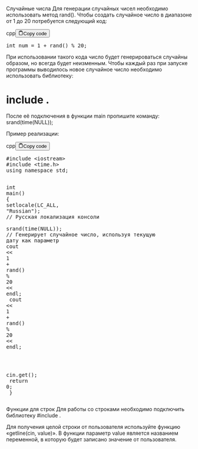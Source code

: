 <p>Случайные числа
Для генерации случайных чисел необходимо использовать метод rand(). Чтобы создать случайное число в диапазоне от 1 до 20 потребуется следующий код:</p>
<div class="code-element">
    <div class="lang-line">cpp<button class="copy-button"><svg stroke="currentColor" fill="none" stroke-width="2" viewBox="0 0 24 24" stroke-linecap="round" stroke-linejoin="round" class="h-4 w-4" height="1em" width="1em" xmlns="http://www.w3.org/2000/svg">
    <path d="M16 4h2a2 2 0 0 1 2 2v14a2 2 0 0 1-2 2H6a2 2 0 0 1-2-2V6a2 2 0 0 1 2-2h2"></path><rect x="8" y="2" width="8" height="4" rx="1" ry="1"></rect></svg>Copy code</button>
    </div>
    <div class="code"><div class="highlight"><pre><span></span><span class="kt">int</span><span class="w"> </span><span class="n">num</span><span class="w"> </span><span class="o">=</span><span class="w"> </span><span class="mi">1</span><span class="w"> </span><span class="o">+</span><span class="w"> </span><span class="n">rand</span><span class="p">()</span><span class="w"> </span><span class="o">%</span><span class="w"> </span><span class="mi">20</span><span class="p">;</span>
</pre></div></div>
</div>

<p>При использовании такого кода число будет генерироваться случайны образом, но всегда будет неизменным. 
Чтобы каждый раз при запуске программы выводилось новое случайное число необходимо использовать библиотеку: </p>
<h1>include <time.h>.</h1>
<p>После её подключения в функции main пропишите команду: srand(time(NULL));</p>
<p>Пример реализации:</p>
<div class="code-element">
    <div class="lang-line">cpp<button class="copy-button"><svg stroke="currentColor" fill="none" stroke-width="2" viewBox="0 0 24 24" stroke-linecap="round" stroke-linejoin="round" class="h-4 w-4" height="1em" width="1em" xmlns="http://www.w3.org/2000/svg">
    <path d="M16 4h2a2 2 0 0 1 2 2v14a2 2 0 0 1-2 2H6a2 2 0 0 1-2-2V6a2 2 0 0 1 2-2h2"></path><rect x="8" y="2" width="8" height="4" rx="1" ry="1"></rect></svg>Copy code</button>
    </div>
    <div class="code"><div class="highlight"><pre><span></span><span class="cp">#include</span><span class="w"> </span><span class="cpf">&lt;iostream&gt;</span>
<span class="cp">#include</span><span class="w"> </span><span class="cpf">&lt;time.h&gt;</span>
<span class="k">using</span><span class="w"> </span><span class="k">namespace</span><span class="w"> </span><span class="nn">std</span><span class="p">;</span><span class="w"> </span>

<span class="kt">int</span><span class="w"> </span><span class="nf">main</span><span class="p">()</span><span class="w"> </span><span class="p">{</span>
<span class="w">    </span><span class="n">setlocale</span><span class="p">(</span><span class="n">LC_ALL</span><span class="p">,</span><span class="w"> </span><span class="s">&quot;Russian&quot;</span><span class="p">);</span><span class="w"> </span><span class="c1">// Русская локализация консоли</span>
<span class="w">    </span><span class="n">srand</span><span class="p">(</span><span class="n">time</span><span class="p">(</span><span class="nb">NULL</span><span class="p">));</span><span class="w"> </span><span class="c1">// Генерирует случайное число, используя текущую дату как параметр</span>
<span class="w">    </span><span class="n">cout</span><span class="w"> </span><span class="o">&lt;&lt;</span><span class="w"> </span><span class="mi">1</span><span class="w"> </span><span class="o">+</span><span class="w"> </span><span class="n">rand</span><span class="p">()</span><span class="w"> </span><span class="o">%</span><span class="w"> </span><span class="mi">20</span><span class="w"> </span><span class="o">&lt;&lt;</span><span class="w"> </span><span class="n">endl</span><span class="p">;</span>
<span class="w">    </span><span class="n">cout</span><span class="w"> </span><span class="o">&lt;&lt;</span><span class="w"> </span><span class="mi">1</span><span class="w"> </span><span class="o">+</span><span class="w"> </span><span class="n">rand</span><span class="p">()</span><span class="w"> </span><span class="o">%</span><span class="w"> </span><span class="mi">20</span><span class="w"> </span><span class="o">&lt;&lt;</span><span class="w"> </span><span class="n">endl</span><span class="p">;</span>

<span class="w">    </span><span class="n">cin</span><span class="p">.</span><span class="n">get</span><span class="p">();</span>
<span class="w">    </span><span class="k">return</span><span class="w"> </span><span class="mi">0</span><span class="p">;</span><span class="w"> </span>
<span class="p">}</span>
</pre></div></div>
</div>

<p>Функции для строк
Для работы со строками необходимо подключить библиотеку #include <string>. </p>
<p>Для получения целой строки от пользователя используйте функцию «getline(cin, value)». 
В функции параметр value является названием переменной, в которую будет записано значение от пользователя.</p>